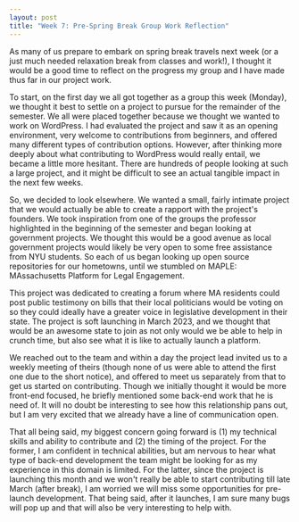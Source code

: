 ```yaml
---
layout: post
title: "Week 7: Pre-Spring Break Group Work Reflection"
---
```


As many of us prepare to embark on spring break travels next week (or a just much needed relaxation break from classes and work!), I thought it would be a good time to reflect on the progress my group and I have made thus far in our project work. 

<!--more-->

To start, on the first day we all got together as a group this week (Monday), we thought it best to settle on a project to pursue for the remainder of the semester. We all were placed together because we thought we wanted to work on WordPress. I had evaluated the project and saw it as an opening environment, very welcome to contributions from beginners, and offered many different types of contribution options. However, after thinking more deeply about what contributing to WordPress would really entail, we became a little more hesitant. There are hundreds of people looking at such a large project, and it might be difficult to see an actual tangible impact in the next few weeks. 

So, we decided to look elsewhere. We wanted a small, fairly intimate project that we would actually be able to create a rapport with the project's founders. We took inspiration from one of the groups the professor highlighted in the beginning of the semester and began looking at government projects. We thought this would be a good avenue as local government projects would likely be very open to some free assistance from NYU students. So each of us began looking up open source repositories for our hometowns, until we stumbled on MAPLE: MAssachusetts  Platform for Legal Engagement.

This project was dedicated to creating a forum where MA residents could post public testimony on bills that their local politicians would be voting on so they could ideally have a greater voice in legislative development in their state. The project is soft launching in March 2023, and we thought that would be an awesome state to join as not only would we be able to help in crunch time, but also see what it is like to actually launch a platform. 

We reached out to the team and within a day the project lead invited us to a weekly meeting of theirs (though none of us were able to attend the first one due to the short notice), and offered to meet us separately from that to get us started on contributing. Though we initially thought it would be more front-end focused, he briefly mentioned some back-end work that he is need of. It will no doubt be interesting to see how this relationship pans out, but I am very excited that we already have a line of communication open. 

That all being said, my biggest concern going forward is (1) my technical skills and ability to contribute and (2) the timing of the project. For the former, I am confident in technical abilities, but am nervous to hear what type of back-end development the team might be looking for as my experience in this domain is limited. For the latter, since the project is launching this month and we won't really be able to start contributing till late March (after break), I am worried we will miss some opportunities for pre-launch development. That being said, after it launches, I am sure many bugs will pop up and that will also be very interesting to help with. 
